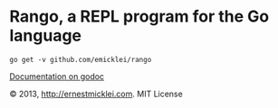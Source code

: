 # Rango, a REPL program for the Go language


	go get -v github.com/emicklei/rango

[Documentation on godoc](http://godoc.org/github.com/emicklei/rango)

&copy; 2013, http://ernestmicklei.com. MIT License